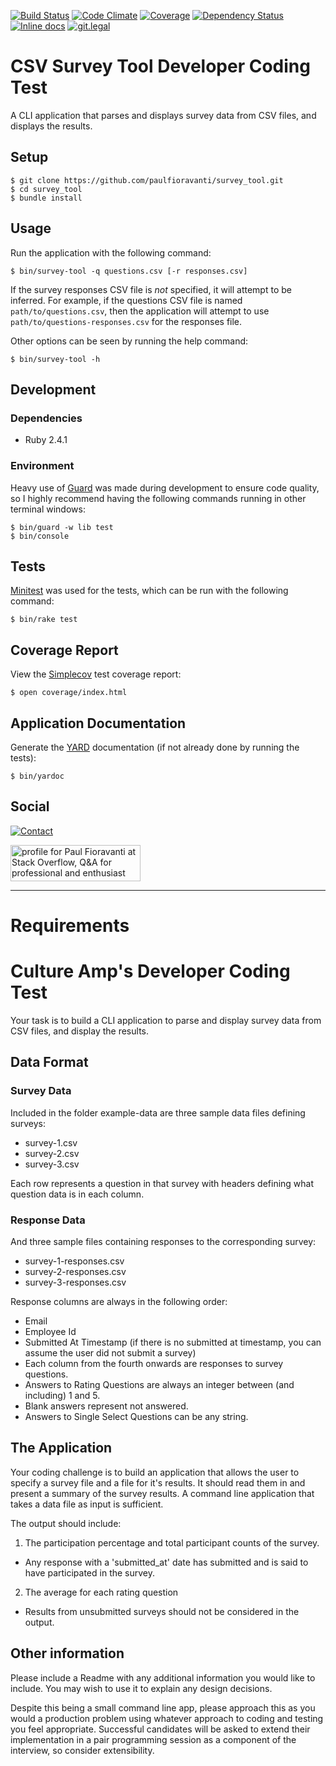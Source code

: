[![Build Status](https://travis-ci.org/paulfioravanti/survey_tool.svg?branch=master)](https://travis-ci.org/paulfioravanti/survey_tool)
[![Code Climate](https://codeclimate.com/github/paulfioravanti/survey_tool/badges/gpa.svg)](https://codeclimate.com/github/paulfioravanti/survey_tool)
[![Coverage](https://codeclimate.com/github/paulfioravanti/survey_tool/badges/coverage.svg)](https://codeclimate.com/github/paulfioravanti/survey_tool)
[![Dependency Status](https://gemnasium.com/badges/github.com/paulfioravanti/survey_tool.svg)](https://gemnasium.com/github.com/paulfioravanti/survey_tool)
[![Inline docs](http://inch-ci.org/github/paulfioravanti/survey_tool.svg?branch=master)](http://inch-ci.org/github/paulfioravanti/survey_tool)
[![git.legal](https://git.legal/projects/4738/badge.svg?key=6a6b2594f976e68abe3a "Number of libraries approved")](https://git.legal/projects/4738)

# CSV Survey Tool Developer Coding Test

A CLI application that parses and displays survey data from CSV files,
and displays the results.

## Setup

    $ git clone https://github.com/paulfioravanti/survey_tool.git
    $ cd survey_tool
    $ bundle install

## Usage

Run the application with the following command:

    $ bin/survey-tool -q questions.csv [-r responses.csv]

If the survey responses CSV file is _not_ specified, it will attempt to be
inferred.  For example, if the questions CSV file is named
`path/to/questions.csv`, then the application will attempt to use
`path/to/questions-responses.csv` for the responses file.

Other options can be seen by running the help command:

    $ bin/survey-tool -h

## Development

### Dependencies

- Ruby 2.4.1

### Environment

Heavy use of [Guard](https://github.com/guard/guard/) was made during
development to ensure code quality, so I highly recommend having the following
commands running in other terminal windows:

    $ bin/guard -w lib test
    $ bin/console

## Tests

[Minitest](https://github.com/seattlerb/minitest) was used for the tests,
which can be run with the following command:

    $ bin/rake test

## Coverage Report

View the [Simplecov](https://github.com/colszowka/simplecov) test
coverage report:

    $ open coverage/index.html

## Application Documentation

Generate the [YARD](https://github.com/lsegal/yard) documentation
(if not already done by running the tests):

    $ bin/yardoc

## Social

[![Contact](https://img.shields.io/badge/contact-%40paulfioravanti-blue.svg)](https://twitter.com/paulfioravanti)

<a href="http://stackoverflow.com/users/567863/paul-fioravanti">
  <img src="http://stackoverflow.com/users/flair/567863.png" width="208" height="58" alt="profile for Paul Fioravanti at Stack Overflow, Q&amp;A for professional and enthusiast programmers" title="profile for Paul Fioravanti at Stack Overflow, Q&amp;A for professional and enthusiast programmers">
</a>

---

# Requirements

# Culture Amp's Developer Coding Test

Your task is to build a CLI application to parse and display survey data from CSV files, and display the results.

## Data Format

### Survey Data
Included in the folder example-data are three sample data files defining surveys:
* survey-1.csv
* survey-2.csv
* survey-3.csv

Each row represents a question in that survey with headers defining what question data is in each column.

### Response Data
And three sample files containing responses to the corresponding survey:
* survey-1-responses.csv
* survey-2-responses.csv
* survey-3-responses.csv

Response columns are always in the following order:
* Email
* Employee Id
* Submitted At Timestamp (if there is no submitted at timestamp, you can assume the user did not submit a survey) 
* Each column from the fourth onwards are responses to survey questions.
* Answers to Rating Questions are always an integer between (and including) 1 and 5. 
* Blank answers represent not answered. 
* Answers to Single Select Questions can be any string.

## The Application

Your coding challenge is to build an application that allows the user to specify a survey file and a file for it's results. It should read them in and present a summary of the survey results. A command line application that takes a data file as input is sufficient.

The output should include: 

1. The participation percentage and total participant counts of the survey.
- Any response with a 'submitted_at' date has submitted and is said to have participated in the survey.
2. The average for each rating question
- Results from unsubmitted surveys should not be considered in the output. 

## Other information

Please include a Readme with any additional information you would like to include. You may wish to use it to explain any design decisions.

Despite this being a small command line app, please approach this as you would a production problem using whatever approach to coding and testing you feel appropriate. Successful candidates will be asked to extend their implementation in a pair programming session as a component of the interview, so consider extensibility.

